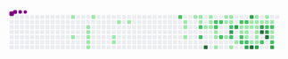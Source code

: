 <svg viewBox="-16 -32 880 192" width="880" height="192" xmlns="http://www.w3.org/2000/svg"><style>@keyframes c0{4.22%{fill:var(--c1)}4.24%,to{fill:var(--ce)}}@keyframes c1{9.44%{fill:var(--c1)}9.46%,to{fill:var(--ce)}}@keyframes c2{6.5%{fill:var(--c1)}6.52%,to{fill:var(--ce)}}@keyframes c3{6.83%{fill:var(--c1)}6.85%,to{fill:var(--ce)}}@keyframes c4{7.16%{fill:var(--c1)}7.18%,to{fill:var(--ce)}}@keyframes c5{7.48%{fill:var(--c1)}7.5%,to{fill:var(--ce)}}@keyframes c6{7.81%{fill:var(--c1)}7.83%,to{fill:var(--ce)}}@keyframes c7{5.53%{fill:var(--c1)}5.55%,to{fill:var(--ce)}}@keyframes c8{12.69%{fill:var(--c1)}12.71%,to{fill:var(--ce)}}@keyframes c9{12.37%{fill:var(--c1)}12.39%,to{fill:var(--ce)}}@keyframes ca{14%{fill:var(--c1)}14.02%,to{fill:var(--ce)}}@keyframes cb{14.65%{fill:var(--c1)}14.67%,to{fill:var(--ce)}}@keyframes cc{65.79%{fill:var(--c2)}65.81%,to{fill:var(--ce)}}@keyframes cd{18.23%{fill:var(--c1)}18.25%,to{fill:var(--ce)}}@keyframes ce{18.56%{fill:var(--c1)}18.58%,to{fill:var(--ce)}}@keyframes cf{19.21%{fill:var(--c1)}19.23%,to{fill:var(--ce)}}@keyframes cg{23.12%{fill:var(--c1)}23.14%,to{fill:var(--ce)}}@keyframes ch{22.79%{fill:var(--c1)}22.81%,to{fill:var(--ce)}}@keyframes ci{23.77%{fill:var(--c1)}23.79%,to{fill:var(--ce)}}@keyframes cj{62.53%{fill:var(--c2)}62.55%,to{fill:var(--ce)}}@keyframes ck{63.18%{fill:var(--c2)}63.2%,to{fill:var(--ce)}}@keyframes cl{21.16%{fill:var(--c1)}21.18%,to{fill:var(--ce)}}@keyframes cm{85.01%{fill:var(--c4)}85.03%,to{fill:var(--ce)}}@keyframes cn{22.14%{fill:var(--c1)}22.16%,to{fill:var(--ce)}}@keyframes co{21.81%{fill:var(--c1)}21.83%,to{fill:var(--ce)}}@keyframes cp{21.49%{fill:var(--c1)}21.51%,to{fill:var(--ce)}}@keyframes cq{52.76%{fill:var(--c2)}52.78%,to{fill:var(--ce)}}@keyframes cr{53.08%{fill:var(--c2)}53.1%,to{fill:var(--ce)}}@keyframes cs{25.4%{fill:var(--c1)}25.42%,to{fill:var(--ce)}}@keyframes ct{25.72%{fill:var(--c1)}25.74%,to{fill:var(--ce)}}@keyframes cu{26.37%{fill:var(--c1)}26.39%,to{fill:var(--ce)}}@keyframes cv{52.43%{fill:var(--c2)}52.45%,to{fill:var(--ce)}}@keyframes cw{51.46%{fill:var(--c2)}51.48%,to{fill:var(--ce)}}@keyframes cx{42.01%{fill:var(--c1)}42.03%,to{fill:var(--ce)}}@keyframes cy{41.03%{fill:var(--c1)}41.05%,to{fill:var(--ce)}}@keyframes cz{40.06%{fill:var(--c1)}40.08%,to{fill:var(--ce)}}@keyframes c10{41.68%{fill:var(--c1)}41.7%,to{fill:var(--ce)}}@keyframes c11{41.36%{fill:var(--c1)}41.38%,to{fill:var(--ce)}}@keyframes c12{54.06%{fill:var(--c2)}54.08%,to{fill:var(--ce)}}@keyframes c13{70.67%{fill:var(--c3)}70.69%,to{fill:var(--ce)}}@keyframes c14{50.8%{fill:var(--c2)}50.82%,to{fill:var(--ce)}}@keyframes c15{27.35%{fill:var(--c1)}27.37%,to{fill:var(--ce)}}@keyframes c16{70.02%{fill:var(--c3)}70.04%,to{fill:var(--ce)}}@keyframes c17{28%{fill:var(--c1)}28.02%,to{fill:var(--ce)}}@keyframes c18{55.04%{fill:var(--c2)}55.06%,to{fill:var(--ce)}}@keyframes c19{34.52%{fill:var(--c1)}34.54%,to{fill:var(--ce)}}@keyframes c1a{28.98%{fill:var(--c1)}29%,to{fill:var(--ce)}}@keyframes c1b{50.15%{fill:var(--c2)}50.17%,to{fill:var(--ce)}}@keyframes c1c{49.83%{fill:var(--c2)}49.85%,to{fill:var(--ce)}}@keyframes c1d{55.36%{fill:var(--c2)}55.38%,to{fill:var(--ce)}}@keyframes c1e{34.19%{fill:var(--c1)}34.21%,to{fill:var(--ce)}}@keyframes c1f{29.31%{fill:var(--c1)}29.33%,to{fill:var(--ce)}}@keyframes c1g{35.49%{fill:var(--c1)}35.51%,to{fill:var(--ce)}}@keyframes c1h{49.5%{fill:var(--c2)}49.52%,to{fill:var(--ce)}}@keyframes c1i{72.63%{fill:var(--c3)}72.65%,to{fill:var(--ce)}}@keyframes c1j{78.17%{fill:var(--c3)}78.19%,to{fill:var(--ce)}}@keyframes c1k{33.54%{fill:var(--c1)}33.56%,to{fill:var(--ce)}}@keyframes c1l{33.87%{fill:var(--c1)}33.89%,to{fill:var(--ce)}}@keyframes c1m{36.8%{fill:var(--c1)}36.82%,to{fill:var(--ce)}}@keyframes c1n{82.07%{fill:var(--c4)}82.09%,to{fill:var(--ce)}}@keyframes c1o{32.89%{fill:var(--c1)}32.91%,to{fill:var(--ce)}}@keyframes c1p{30.61%{fill:var(--c1)}30.63%,to{fill:var(--ce)}}@keyframes c1q{30.28%{fill:var(--c1)}30.3%,to{fill:var(--ce)}}@keyframes c1r{29.96%{fill:var(--c1)}29.98%,to{fill:var(--ce)}}@keyframes c1s{36.15%{fill:var(--c1)}36.17%,to{fill:var(--ce)}}@keyframes c1t{36.47%{fill:var(--c1)}36.49%,to{fill:var(--ce)}}@keyframes c1u{73.93%{fill:var(--c3)}73.95%,to{fill:var(--ce)}}@keyframes c1v{30.93%{fill:var(--c1)}30.95%,to{fill:var(--ce)}}@keyframes c1w{76.86%{fill:var(--c3)}76.88%,to{fill:var(--ce)}}@keyframes c1x{79.79%{fill:var(--c4)}79.81%,to{fill:var(--ce)}}@keyframes c1y{48.52%{fill:var(--c2)}48.54%,to{fill:var(--ce)}}@keyframes c1z{32.24%{fill:var(--c1)}32.26%,to{fill:var(--ce)}}@keyframes c20{31.26%{fill:var(--c1)}31.28%,to{fill:var(--ce)}}@keyframes c21{56.99%{fill:var(--c2)}57.01%,to{fill:var(--ce)}}@keyframes c22{76.21%{fill:var(--c3)}76.23%,to{fill:var(--ce)}}@keyframes c23{80.45%{fill:var(--c4)}80.47%,to{fill:var(--ce)}}@keyframes c24{31.59%{fill:var(--c1)}31.61%,to{fill:var(--ce)}}@keyframes c25{57.32%{fill:var(--c2)}57.34%,to{fill:var(--ce)}}@keyframes c26{47.22%{fill:var(--c1)}47.24%,to{fill:var(--ce)}}@keyframes c27{47.55%{fill:var(--c1)}47.57%,to{fill:var(--ce)}}@keyframes c28{47.87%{fill:var(--c2)}47.89%,to{fill:var(--ce)}}@keyframes c29{74.91%{fill:var(--c3)}74.93%,to{fill:var(--ce)}}@keyframes u0{4.22%{transform:scale(0,1)}4.24%,5.53%{transform:scale(.02,1)}5.55%,6.5%{transform:scale(.04,1)}6.52%,6.83%{transform:scale(.06,1)}6.85%,7.16%{transform:scale(.08,1)}7.18%,7.48%{transform:scale(.1,1)}7.5%,7.81%{transform:scale(.12,1)}7.83%,9.44%{transform:scale(.13,1)}12.37%,9.46%{transform:scale(.15,1)}12.39%,12.69%{transform:scale(.17,1)}12.71%,14%{transform:scale(.19,1)}14.02%,14.65%{transform:scale(.21,1)}14.67%,18.23%{transform:scale(.23,1)}18.25%,18.56%{transform:scale(.25,1)}18.58%,19.21%{transform:scale(.27,1)}19.23%,21.16%{transform:scale(.29,1)}21.18%,21.49%{transform:scale(.31,1)}21.51%,21.81%{transform:scale(.33,1)}21.83%,22.14%{transform:scale(.35,1)}22.16%,22.79%{transform:scale(.37,1)}22.81%,23.12%{transform:scale(.38,1)}23.14%,23.77%{transform:scale(.4,1)}23.79%,25.4%{transform:scale(.42,1)}25.42%,25.72%{transform:scale(.44,1)}25.74%,26.37%{transform:scale(.46,1)}26.39%,27.35%{transform:scale(.48,1)}27.37%,28%{transform:scale(.5,1)}28.02%,28.98%{transform:scale(.52,1)}29%,29.31%{transform:scale(.54,1)}29.33%,29.96%{transform:scale(.56,1)}29.98%,30.28%{transform:scale(.58,1)}30.3%,30.61%{transform:scale(.6,1)}30.63%,30.93%{transform:scale(.62,1)}30.95%,31.26%{transform:scale(.63,1)}31.28%,31.59%{transform:scale(.65,1)}31.61%,32.24%{transform:scale(.67,1)}32.26%,32.89%{transform:scale(.69,1)}32.91%,33.54%{transform:scale(.71,1)}33.56%,33.87%{transform:scale(.73,1)}33.89%,34.19%{transform:scale(.75,1)}34.21%,34.52%{transform:scale(.77,1)}34.54%,35.49%{transform:scale(.79,1)}35.51%,36.15%{transform:scale(.81,1)}36.17%,36.47%{transform:scale(.83,1)}36.49%,36.8%{transform:scale(.85,1)}36.82%,40.06%{transform:scale(.87,1)}40.08%,41.03%{transform:scale(.88,1)}41.05%,41.36%{transform:scale(.9,1)}41.38%,41.68%{transform:scale(.92,1)}41.7%,42.01%{transform:scale(.94,1)}42.03%,47.22%{transform:scale(.96,1)}47.24%,47.55%{transform:scale(.98,1)}47.57%,to{transform:scale(1,1)}}@keyframes u1{47.87%{transform:scale(0,1)}47.89%,48.52%{transform:scale(.06,1)}48.54%,49.5%{transform:scale(.11,1)}49.52%,49.83%{transform:scale(.17,1)}49.85%,50.15%{transform:scale(.22,1)}50.17%,50.8%{transform:scale(.28,1)}50.82%,51.46%{transform:scale(.33,1)}51.48%,52.43%{transform:scale(.39,1)}52.45%,52.76%{transform:scale(.44,1)}52.78%,53.08%{transform:scale(.5,1)}53.1%,54.06%{transform:scale(.56,1)}54.08%,55.04%{transform:scale(.61,1)}55.06%,55.36%{transform:scale(.67,1)}55.38%,56.99%{transform:scale(.72,1)}57.01%,57.32%{transform:scale(.78,1)}57.34%,62.53%{transform:scale(.83,1)}62.55%,63.18%{transform:scale(.89,1)}63.2%,65.79%{transform:scale(.94,1)}65.81%,to{transform:scale(1,1)}}@keyframes u2{70.02%{transform:scale(0,1)}70.04%,70.67%{transform:scale(.13,1)}70.69%,72.63%{transform:scale(.25,1)}72.65%,73.93%{transform:scale(.38,1)}73.95%,74.91%{transform:scale(.5,1)}74.93%,76.21%{transform:scale(.63,1)}76.23%,76.86%{transform:scale(.75,1)}76.88%,78.17%{transform:scale(.88,1)}78.19%,to{transform:scale(1,1)}}@keyframes u3{79.79%{transform:scale(0,1)}79.81%,80.45%{transform:scale(.25,1)}80.47%,82.07%{transform:scale(.5,1)}82.09%,85.01%{transform:scale(.75,1)}85.03%,to{transform:scale(1,1)}}@keyframes s0{0%,99.67%{transform:translate(0,-16px)}.33%{transform:translate(0,0)}5.54%{transform:translate(256px,0)}5.86%{transform:translate(256px,16px)}6.19%{transform:translate(240px,16px)}7.82%{transform:translate(240px,96px)}8.14%{transform:translate(224px,96px)}8.79%{transform:translate(224px,64px)}9.45%{transform:translate(192px,64px)}9.77%{transform:translate(192px,80px)}12.38%{transform:translate(320px,80px)}12.7%{transform:translate(320px,64px)}13.03%{transform:translate(336px,64px)}14.01%{transform:translate(336px,16px)}18.24%{transform:translate(544px,16px)}19.22%{transform:translate(544px,64px)}19.87%,63.52%{transform:translate(576px,64px)}20.2%{transform:translate(576px,48px)}20.85%{transform:translate(608px,48px)}21.17%{transform:translate(608px,32px)}21.5%{transform:translate(624px,32px)}22.15%{transform:translate(624px,0)}23.13%,64.82%{transform:translate(576px,0)}23.45%{transform:translate(576px,16px)}24.43%{transform:translate(624px,16px)}25.08%{transform:translate(624px,48px)}25.41%{transform:translate(640px,48px)}26.38%{transform:translate(640px,96px)}27.69%{transform:translate(704px,96px)}28.66%,38.44%{transform:translate(704px,48px)}29.97%{transform:translate(768px,48px)}30.62%,33.22%{transform:translate(768px,16px)}31.6%,57.65%{transform:translate(816px,16px)}31.92%{transform:translate(816px,0)}32.9%{transform:translate(768px,0)}33.55%,78.5%{transform:translate(752px,16px)}33.88%{transform:translate(752px,32px)}34.53%{transform:translate(720px,32px)}34.85%{transform:translate(720px,48px)}35.18%,71.66%{transform:translate(736px,48px)}35.5%{transform:translate(736px,64px)}36.16%{transform:translate(768px,64px)}36.48%{transform:translate(768px,80px)}36.81%{transform:translate(752px,80px)}37.46%{transform:translate(752px,48px)}39.09%{transform:translate(704px,80px)}39.74%{transform:translate(672px,80px)}41.04%{transform:translate(672px,16px)}41.37%,54.4%{transform:translate(688px,16px)}41.69%{transform:translate(688px,0)}42.02%{transform:translate(672px,0)}42.35%{transform:translate(672px,-16px)}45.6%{transform:translate(832px,-16px)}46.91%{transform:translate(832px,48px)}47.23%,75.9%{transform:translate(816px,48px)}47.88%{transform:translate(816px,80px)}49.84%{transform:translate(720px,80px)}50.16%{transform:translate(720px,64px)}51.47%{transform:translate(656px,64px)}52.44%{transform:translate(656px,16px)}52.77%{transform:translate(640px,16px)}53.09%{transform:translate(640px,32px)}54.07%,70.36%{transform:translate(688px,32px)}56.68%{transform:translate(800px,16px)}57%,76.55%{transform:translate(800px,32px)}57.33%{transform:translate(816px,32px)}62.21%{transform:translate(592px,16px)}63.19%{transform:translate(592px,64px)}65.8%{transform:translate(528px,0)}66.12%{transform:translate(528px,16px)}69.71%{transform:translate(704px,16px)}70.03%{transform:translate(704px,32px)}70.68%{transform:translate(688px,48px)}72.96%{transform:translate(736px,112px)}73.62%{transform:translate(768px,112px)}73.94%{transform:translate(768px,96px)}74.92%{transform:translate(816px,96px)}76.22%,80.13%{transform:translate(800px,48px)}76.87%{transform:translate(784px,32px)}77.52%{transform:translate(784px,0)}78.18%{transform:translate(752px,0)}79.15%{transform:translate(784px,16px)}79.8%{transform:translate(784px,48px)}80.46%{transform:translate(800px,64px)}81.43%{transform:translate(752px,64px)}82.08%{transform:translate(752px,96px)}93.81%{transform:translate(176px,96px)}94.79%{transform:translate(176px,48px)}96.74%{transform:translate(80px,48px)}97.07%{transform:translate(80px,32px)}97.39%{transform:translate(64px,32px)}97.72%{transform:translate(64px,16px)}98.05%{transform:translate(48px,16px)}98.7%{transform:translate(48px,-16px)}}@keyframes s1{0%,99.67%{transform:translate(16px,-16px)}.33%{transform:translate(0,-16px)}.65%{transform:translate(0,0)}5.86%{transform:translate(256px,0)}6.19%{transform:translate(256px,16px)}6.51%{transform:translate(240px,16px)}8.14%{transform:translate(240px,96px)}8.47%{transform:translate(224px,96px)}9.12%{transform:translate(224px,64px)}9.77%{transform:translate(192px,64px)}10.1%{transform:translate(192px,80px)}12.7%{transform:translate(320px,80px)}13.03%{transform:translate(320px,64px)}13.36%{transform:translate(336px,64px)}14.33%{transform:translate(336px,16px)}18.57%{transform:translate(544px,16px)}19.54%{transform:translate(544px,64px)}20.2%,63.84%{transform:translate(576px,64px)}20.52%{transform:translate(576px,48px)}21.17%{transform:translate(608px,48px)}21.5%{transform:translate(608px,32px)}21.82%{transform:translate(624px,32px)}22.48%{transform:translate(624px,0)}23.45%,65.15%{transform:translate(576px,0)}23.78%{transform:translate(576px,16px)}24.76%{transform:translate(624px,16px)}25.41%{transform:translate(624px,48px)}25.73%{transform:translate(640px,48px)}26.71%{transform:translate(640px,96px)}28.01%{transform:translate(704px,96px)}28.99%,38.76%{transform:translate(704px,48px)}30.29%{transform:translate(768px,48px)}30.94%,33.55%{transform:translate(768px,16px)}31.92%,57.98%{transform:translate(816px,16px)}32.25%{transform:translate(816px,0)}33.22%{transform:translate(768px,0)}33.88%,78.83%{transform:translate(752px,16px)}34.2%{transform:translate(752px,32px)}34.85%{transform:translate(720px,32px)}35.18%{transform:translate(720px,48px)}35.5%,71.99%{transform:translate(736px,48px)}35.83%{transform:translate(736px,64px)}36.48%{transform:translate(768px,64px)}36.81%{transform:translate(768px,80px)}37.13%{transform:translate(752px,80px)}37.79%{transform:translate(752px,48px)}39.41%{transform:translate(704px,80px)}40.07%{transform:translate(672px,80px)}41.37%{transform:translate(672px,16px)}41.69%,54.72%{transform:translate(688px,16px)}42.02%{transform:translate(688px,0)}42.35%{transform:translate(672px,0)}42.67%{transform:translate(672px,-16px)}45.93%{transform:translate(832px,-16px)}47.23%{transform:translate(832px,48px)}47.56%,76.22%{transform:translate(816px,48px)}48.21%{transform:translate(816px,80px)}50.16%{transform:translate(720px,80px)}50.49%{transform:translate(720px,64px)}51.79%{transform:translate(656px,64px)}52.77%{transform:translate(656px,16px)}53.09%{transform:translate(640px,16px)}53.42%{transform:translate(640px,32px)}54.4%,70.68%{transform:translate(688px,32px)}57%{transform:translate(800px,16px)}57.33%,76.87%{transform:translate(800px,32px)}57.65%{transform:translate(816px,32px)}62.54%{transform:translate(592px,16px)}63.52%{transform:translate(592px,64px)}66.12%{transform:translate(528px,0)}66.45%{transform:translate(528px,16px)}70.03%{transform:translate(704px,16px)}70.36%{transform:translate(704px,32px)}71.01%{transform:translate(688px,48px)}73.29%{transform:translate(736px,112px)}73.94%{transform:translate(768px,112px)}74.27%{transform:translate(768px,96px)}75.24%{transform:translate(816px,96px)}76.55%,80.46%{transform:translate(800px,48px)}77.2%{transform:translate(784px,32px)}77.85%{transform:translate(784px,0)}78.5%{transform:translate(752px,0)}79.48%{transform:translate(784px,16px)}80.13%{transform:translate(784px,48px)}80.78%{transform:translate(800px,64px)}81.76%{transform:translate(752px,64px)}82.41%{transform:translate(752px,96px)}94.14%{transform:translate(176px,96px)}95.11%{transform:translate(176px,48px)}97.07%{transform:translate(80px,48px)}97.39%{transform:translate(80px,32px)}97.72%{transform:translate(64px,32px)}98.05%{transform:translate(64px,16px)}98.37%{transform:translate(48px,16px)}99.02%{transform:translate(48px,-16px)}}@keyframes s2{0%,99.67%{transform:translate(32px,-16px)}.65%{transform:translate(0,-16px)}.98%{transform:translate(0,0)}6.19%{transform:translate(256px,0)}6.51%{transform:translate(256px,16px)}6.84%{transform:translate(240px,16px)}8.47%{transform:translate(240px,96px)}8.79%{transform:translate(224px,96px)}9.45%{transform:translate(224px,64px)}10.1%{transform:translate(192px,64px)}10.42%{transform:translate(192px,80px)}13.03%{transform:translate(320px,80px)}13.36%{transform:translate(320px,64px)}13.68%{transform:translate(336px,64px)}14.66%{transform:translate(336px,16px)}18.89%{transform:translate(544px,16px)}19.87%{transform:translate(544px,64px)}20.52%,64.17%{transform:translate(576px,64px)}20.85%{transform:translate(576px,48px)}21.5%{transform:translate(608px,48px)}21.82%{transform:translate(608px,32px)}22.15%{transform:translate(624px,32px)}22.8%{transform:translate(624px,0)}23.78%,65.47%{transform:translate(576px,0)}24.1%{transform:translate(576px,16px)}25.08%{transform:translate(624px,16px)}25.73%{transform:translate(624px,48px)}26.06%{transform:translate(640px,48px)}27.04%{transform:translate(640px,96px)}28.34%{transform:translate(704px,96px)}29.32%,39.09%{transform:translate(704px,48px)}30.62%{transform:translate(768px,48px)}31.27%,33.88%{transform:translate(768px,16px)}32.25%,58.31%{transform:translate(816px,16px)}32.57%{transform:translate(816px,0)}33.55%{transform:translate(768px,0)}34.2%,79.15%{transform:translate(752px,16px)}34.53%{transform:translate(752px,32px)}35.18%{transform:translate(720px,32px)}35.5%{transform:translate(720px,48px)}35.83%,72.31%{transform:translate(736px,48px)}36.16%{transform:translate(736px,64px)}36.81%{transform:translate(768px,64px)}37.13%{transform:translate(768px,80px)}37.46%{transform:translate(752px,80px)}38.11%{transform:translate(752px,48px)}39.74%{transform:translate(704px,80px)}40.39%{transform:translate(672px,80px)}41.69%{transform:translate(672px,16px)}42.02%,55.05%{transform:translate(688px,16px)}42.35%{transform:translate(688px,0)}42.67%{transform:translate(672px,0)}43%{transform:translate(672px,-16px)}46.25%{transform:translate(832px,-16px)}47.56%{transform:translate(832px,48px)}47.88%,76.55%{transform:translate(816px,48px)}48.53%{transform:translate(816px,80px)}50.49%{transform:translate(720px,80px)}50.81%{transform:translate(720px,64px)}52.12%{transform:translate(656px,64px)}53.09%{transform:translate(656px,16px)}53.42%{transform:translate(640px,16px)}53.75%{transform:translate(640px,32px)}54.72%,71.01%{transform:translate(688px,32px)}57.33%{transform:translate(800px,16px)}57.65%,77.2%{transform:translate(800px,32px)}57.98%{transform:translate(816px,32px)}62.87%{transform:translate(592px,16px)}63.84%{transform:translate(592px,64px)}66.45%{transform:translate(528px,0)}66.78%{transform:translate(528px,16px)}70.36%{transform:translate(704px,16px)}70.68%{transform:translate(704px,32px)}71.34%{transform:translate(688px,48px)}73.62%{transform:translate(736px,112px)}74.27%{transform:translate(768px,112px)}74.59%{transform:translate(768px,96px)}75.57%{transform:translate(816px,96px)}76.87%,80.78%{transform:translate(800px,48px)}77.52%{transform:translate(784px,32px)}78.18%{transform:translate(784px,0)}78.83%{transform:translate(752px,0)}79.8%{transform:translate(784px,16px)}80.46%{transform:translate(784px,48px)}81.11%{transform:translate(800px,64px)}82.08%{transform:translate(752px,64px)}82.74%{transform:translate(752px,96px)}94.46%{transform:translate(176px,96px)}95.44%{transform:translate(176px,48px)}97.39%{transform:translate(80px,48px)}97.72%{transform:translate(80px,32px)}98.05%{transform:translate(64px,32px)}98.37%{transform:translate(64px,16px)}98.7%{transform:translate(48px,16px)}99.35%{transform:translate(48px,-16px)}}@keyframes s3{0%,99.67%{transform:translate(48px,-16px)}.98%{transform:translate(0,-16px)}1.3%{transform:translate(0,0)}6.51%{transform:translate(256px,0)}6.84%{transform:translate(256px,16px)}7.17%{transform:translate(240px,16px)}8.79%{transform:translate(240px,96px)}9.12%{transform:translate(224px,96px)}9.77%{transform:translate(224px,64px)}10.42%{transform:translate(192px,64px)}10.75%{transform:translate(192px,80px)}13.36%{transform:translate(320px,80px)}13.68%{transform:translate(320px,64px)}14.01%{transform:translate(336px,64px)}14.98%{transform:translate(336px,16px)}19.22%{transform:translate(544px,16px)}20.2%{transform:translate(544px,64px)}20.85%,64.5%{transform:translate(576px,64px)}21.17%{transform:translate(576px,48px)}21.82%{transform:translate(608px,48px)}22.15%{transform:translate(608px,32px)}22.48%{transform:translate(624px,32px)}23.13%{transform:translate(624px,0)}24.1%,65.8%{transform:translate(576px,0)}24.43%{transform:translate(576px,16px)}25.41%{transform:translate(624px,16px)}26.06%{transform:translate(624px,48px)}26.38%{transform:translate(640px,48px)}27.36%{transform:translate(640px,96px)}28.66%{transform:translate(704px,96px)}29.64%,39.41%{transform:translate(704px,48px)}30.94%{transform:translate(768px,48px)}31.6%,34.2%{transform:translate(768px,16px)}32.57%,58.63%{transform:translate(816px,16px)}32.9%{transform:translate(816px,0)}33.88%{transform:translate(768px,0)}34.53%,79.48%{transform:translate(752px,16px)}34.85%{transform:translate(752px,32px)}35.5%{transform:translate(720px,32px)}35.83%{transform:translate(720px,48px)}36.16%,72.64%{transform:translate(736px,48px)}36.48%{transform:translate(736px,64px)}37.13%{transform:translate(768px,64px)}37.46%{transform:translate(768px,80px)}37.79%{transform:translate(752px,80px)}38.44%{transform:translate(752px,48px)}40.07%{transform:translate(704px,80px)}40.72%{transform:translate(672px,80px)}42.02%{transform:translate(672px,16px)}42.35%,55.37%{transform:translate(688px,16px)}42.67%{transform:translate(688px,0)}43%{transform:translate(672px,0)}43.32%{transform:translate(672px,-16px)}46.58%{transform:translate(832px,-16px)}47.88%{transform:translate(832px,48px)}48.21%,76.87%{transform:translate(816px,48px)}48.86%{transform:translate(816px,80px)}50.81%{transform:translate(720px,80px)}51.14%{transform:translate(720px,64px)}52.44%{transform:translate(656px,64px)}53.42%{transform:translate(656px,16px)}53.75%{transform:translate(640px,16px)}54.07%{transform:translate(640px,32px)}55.05%,71.34%{transform:translate(688px,32px)}57.65%{transform:translate(800px,16px)}57.98%,77.52%{transform:translate(800px,32px)}58.31%{transform:translate(816px,32px)}63.19%{transform:translate(592px,16px)}64.17%{transform:translate(592px,64px)}66.78%{transform:translate(528px,0)}67.1%{transform:translate(528px,16px)}70.68%{transform:translate(704px,16px)}71.01%{transform:translate(704px,32px)}71.66%{transform:translate(688px,48px)}73.94%{transform:translate(736px,112px)}74.59%{transform:translate(768px,112px)}74.92%{transform:translate(768px,96px)}75.9%{transform:translate(816px,96px)}77.2%,81.11%{transform:translate(800px,48px)}77.85%{transform:translate(784px,32px)}78.5%{transform:translate(784px,0)}79.15%{transform:translate(752px,0)}80.13%{transform:translate(784px,16px)}80.78%{transform:translate(784px,48px)}81.43%{transform:translate(800px,64px)}82.41%{transform:translate(752px,64px)}83.06%{transform:translate(752px,96px)}94.79%{transform:translate(176px,96px)}95.77%{transform:translate(176px,48px)}97.72%{transform:translate(80px,48px)}98.05%{transform:translate(80px,32px)}98.37%{transform:translate(64px,32px)}98.7%{transform:translate(64px,16px)}99.02%{transform:translate(48px,16px)}}:root{--cb:#1b1f230a;--cs:purple;--ce:#ebedf0;--c0:#ebedf0;--c1:#9be9a8;--c2:#40c463;--c3:#30a14e;--c4:#216e39}@media (prefers-color-scheme:dark){:root{--cb:#1b1f230a;--cs:purple;--ce:#161b22;--c1:#01311f;--c2:#034525;--c3:#0f6d31;--c4:#00c647}}.c{shape-rendering:geometricPrecision;rx:2;ry:2;fill:var(--ce);stroke-width:1px;stroke:var(--cb);animation:none 30700ms linear infinite}.c.c0,.c.c1,.c.c2{fill:var(--c1);animation-name:c0}.c.c1,.c.c2{animation-name:c1}.c.c2{animation-name:c2}.c.c3,.c.c4,.c.c5{fill:var(--c1);animation-name:c3}.c.c4,.c.c5{animation-name:c4}.c.c5{animation-name:c5}.c.c6,.c.c7,.c.c8{fill:var(--c1);animation-name:c6}.c.c7,.c.c8{animation-name:c7}.c.c8{animation-name:c8}.c.c9,.c.ca,.c.cb{fill:var(--c1);animation-name:c9}.c.ca,.c.cb{animation-name:ca}.c.cb{animation-name:cb}.c.cc{fill:var(--c2);animation-name:cc}.c.cd,.c.ce,.c.cf{fill:var(--c1);animation-name:cd}.c.ce,.c.cf{animation-name:ce}.c.cf{animation-name:cf}.c.cg,.c.ch,.c.ci{fill:var(--c1);animation-name:cg}.c.ch,.c.ci{animation-name:ch}.c.ci{animation-name:ci}.c.cj,.c.ck{fill:var(--c2);animation-name:cj}.c.ck{animation-name:ck}.c.cl{fill:var(--c1);animation-name:cl}.c.cm{fill:var(--c4);animation-name:cm}.c.cn,.c.co,.c.cp{fill:var(--c1);animation-name:cn}.c.co,.c.cp{animation-name:co}.c.cp{animation-name:cp}.c.cq,.c.cr{fill:var(--c2);animation-name:cq}.c.cr{animation-name:cr}.c.cs,.c.ct,.c.cu{fill:var(--c1);animation-name:cs}.c.ct,.c.cu{animation-name:ct}.c.cu{animation-name:cu}.c.cv,.c.cw{fill:var(--c2);animation-name:cv}.c.cw{animation-name:cw}.c.cx,.c.cy{fill:var(--c1);animation-name:cx}.c.cy{animation-name:cy}.c.c10,.c.c11,.c.cz{fill:var(--c1);animation-name:cz}.c.c10,.c.c11{animation-name:c10}.c.c11{animation-name:c11}.c.c12{fill:var(--c2);animation-name:c12}.c.c13{fill:var(--c3);animation-name:c13}.c.c14{fill:var(--c2);animation-name:c14}.c.c15{fill:var(--c1);animation-name:c15}.c.c16{fill:var(--c3);animation-name:c16}.c.c17{fill:var(--c1);animation-name:c17}.c.c18{fill:var(--c2);animation-name:c18}.c.c19,.c.c1a{fill:var(--c1);animation-name:c19}.c.c1a{animation-name:c1a}.c.c1b,.c.c1c,.c.c1d{fill:var(--c2);animation-name:c1b}.c.c1c,.c.c1d{animation-name:c1c}.c.c1d{animation-name:c1d}.c.c1e,.c.c1f,.c.c1g{fill:var(--c1);animation-name:c1e}.c.c1f,.c.c1g{animation-name:c1f}.c.c1g{animation-name:c1g}.c.c1h{fill:var(--c2);animation-name:c1h}.c.c1i,.c.c1j{fill:var(--c3);animation-name:c1i}.c.c1j{animation-name:c1j}.c.c1k,.c.c1l,.c.c1m{fill:var(--c1);animation-name:c1k}.c.c1l,.c.c1m{animation-name:c1l}.c.c1m{animation-name:c1m}.c.c1n{fill:var(--c4);animation-name:c1n}.c.c1o,.c.c1p,.c.c1q{fill:var(--c1);animation-name:c1o}.c.c1p,.c.c1q{animation-name:c1p}.c.c1q{animation-name:c1q}.c.c1r,.c.c1s,.c.c1t{fill:var(--c1);animation-name:c1r}.c.c1s,.c.c1t{animation-name:c1s}.c.c1t{animation-name:c1t}.c.c1u{fill:var(--c3);animation-name:c1u}.c.c1v{fill:var(--c1);animation-name:c1v}.c.c1w{fill:var(--c3);animation-name:c1w}.c.c1x{fill:var(--c4);animation-name:c1x}.c.c1y{fill:var(--c2);animation-name:c1y}.c.c1z,.c.c20{fill:var(--c1);animation-name:c1z}.c.c20{animation-name:c20}.c.c21{fill:var(--c2);animation-name:c21}.c.c22{fill:var(--c3);animation-name:c22}.c.c23{fill:var(--c4);animation-name:c23}.c.c24{fill:var(--c1);animation-name:c24}.c.c25{fill:var(--c2);animation-name:c25}.c.c26,.c.c27{fill:var(--c1);animation-name:c26}.c.c27{animation-name:c27}.c.c28{fill:var(--c2);animation-name:c28}.c.c29{fill:var(--c3);animation-name:c29}.s,.u{animation:none linear 30700ms infinite}.u,.u.u0{transform-origin:0 0}.u{transform:scale(0,1)}.u.u0{fill:var(--c1);animation-name:u0}.u.u1{fill:var(--c2);animation-name:u1;transform-origin:537.8px 0}.u.u2{fill:var(--c3);animation-name:u2;transform-origin:723.9px 0}.u.u3{fill:var(--c4);animation-name:u3;transform-origin:806.6px 0}.s{shape-rendering:geometricPrecision;fill:var(--cs)}.s.s0{transform:translate(0,-16px);animation-name:s0}.s.s1{transform:translate(16px,-16px);animation-name:s1}.s.s2{transform:translate(32px,-16px);animation-name:s2}.s.s3{transform:translate(48px,-16px);animation-name:s3}</style><rect class="c" x="2" y="2" width="12" height="12"/><rect class="c" x="2" y="18" width="12" height="12"/><rect class="c" x="2" y="34" width="12" height="12"/><rect class="c" x="2" y="50" width="12" height="12"/><rect class="c" x="2" y="66" width="12" height="12"/><rect class="c" x="2" y="82" width="12" height="12"/><rect class="c" x="2" y="98" width="12" height="12"/><rect class="c" x="18" y="2" width="12" height="12"/><rect class="c" x="18" y="18" width="12" height="12"/><rect class="c" x="18" y="34" width="12" height="12"/><rect class="c" x="18" y="50" width="12" height="12"/><rect class="c" x="18" y="66" width="12" height="12"/><rect class="c" x="18" y="82" width="12" height="12"/><rect class="c" x="18" y="98" width="12" height="12"/><rect class="c" x="34" y="2" width="12" height="12"/><rect class="c" x="34" y="18" width="12" height="12"/><rect class="c" x="34" y="34" width="12" height="12"/><rect class="c" x="34" y="50" width="12" height="12"/><rect class="c" x="34" y="66" width="12" height="12"/><rect class="c" x="34" y="82" width="12" height="12"/><rect class="c" x="34" y="98" width="12" height="12"/><rect class="c" x="50" y="2" width="12" height="12"/><rect class="c" x="50" y="18" width="12" height="12"/><rect class="c" x="50" y="34" width="12" height="12"/><rect class="c" x="50" y="50" width="12" height="12"/><rect class="c" x="50" y="66" width="12" height="12"/><rect class="c" x="50" y="82" width="12" height="12"/><rect class="c" x="50" y="98" width="12" height="12"/><rect class="c" x="66" y="2" width="12" height="12"/><rect class="c" x="66" y="18" width="12" height="12"/><rect class="c" x="66" y="34" width="12" height="12"/><rect class="c" x="66" y="50" width="12" height="12"/><rect class="c" x="66" y="66" width="12" height="12"/><rect class="c" x="66" y="82" width="12" height="12"/><rect class="c" x="66" y="98" width="12" height="12"/><rect class="c" x="82" y="2" width="12" height="12"/><rect class="c" x="82" y="18" width="12" height="12"/><rect class="c" x="82" y="34" width="12" height="12"/><rect class="c" x="82" y="50" width="12" height="12"/><rect class="c" x="82" y="66" width="12" height="12"/><rect class="c" x="82" y="82" width="12" height="12"/><rect class="c" x="82" y="98" width="12" height="12"/><rect class="c" x="98" y="2" width="12" height="12"/><rect class="c" x="98" y="18" width="12" height="12"/><rect class="c" x="98" y="34" width="12" height="12"/><rect class="c" x="98" y="50" width="12" height="12"/><rect class="c" x="98" y="66" width="12" height="12"/><rect class="c" x="98" y="82" width="12" height="12"/><rect class="c" x="98" y="98" width="12" height="12"/><rect class="c" x="114" y="2" width="12" height="12"/><rect class="c" x="114" y="18" width="12" height="12"/><rect class="c" x="114" y="34" width="12" height="12"/><rect class="c" x="114" y="50" width="12" height="12"/><rect class="c" x="114" y="66" width="12" height="12"/><rect class="c" x="114" y="82" width="12" height="12"/><rect class="c" x="114" y="98" width="12" height="12"/><rect class="c" x="130" y="2" width="12" height="12"/><rect class="c" x="130" y="18" width="12" height="12"/><rect class="c" x="130" y="34" width="12" height="12"/><rect class="c" x="130" y="50" width="12" height="12"/><rect class="c" x="130" y="66" width="12" height="12"/><rect class="c" x="130" y="82" width="12" height="12"/><rect class="c" x="130" y="98" width="12" height="12"/><rect class="c" x="146" y="2" width="12" height="12"/><rect class="c" x="146" y="18" width="12" height="12"/><rect class="c" x="146" y="34" width="12" height="12"/><rect class="c" x="146" y="50" width="12" height="12"/><rect class="c" x="146" y="66" width="12" height="12"/><rect class="c" x="146" y="82" width="12" height="12"/><rect class="c" x="146" y="98" width="12" height="12"/><rect class="c" x="162" y="2" width="12" height="12"/><rect class="c" x="162" y="18" width="12" height="12"/><rect class="c" x="162" y="34" width="12" height="12"/><rect class="c" x="162" y="50" width="12" height="12"/><rect class="c" x="162" y="66" width="12" height="12"/><rect class="c" x="162" y="82" width="12" height="12"/><rect class="c" x="162" y="98" width="12" height="12"/><rect class="c" x="178" y="2" width="12" height="12"/><rect class="c" x="178" y="18" width="12" height="12"/><rect class="c" x="178" y="34" width="12" height="12"/><rect class="c" x="178" y="50" width="12" height="12"/><rect class="c" x="178" y="66" width="12" height="12"/><rect class="c" x="178" y="82" width="12" height="12"/><rect class="c" x="178" y="98" width="12" height="12"/><rect class="c c0" x="194" y="2" width="12" height="12"/><rect class="c" x="194" y="18" width="12" height="12"/><rect class="c" x="194" y="34" width="12" height="12"/><rect class="c" x="194" y="50" width="12" height="12"/><rect class="c c1" x="194" y="66" width="12" height="12"/><rect class="c" x="194" y="82" width="12" height="12"/><rect class="c" x="194" y="98" width="12" height="12"/><rect class="c" x="210" y="2" width="12" height="12"/><rect class="c" x="210" y="18" width="12" height="12"/><rect class="c" x="210" y="34" width="12" height="12"/><rect class="c" x="210" y="50" width="12" height="12"/><rect class="c" x="210" y="66" width="12" height="12"/><rect class="c" x="210" y="82" width="12" height="12"/><rect class="c" x="210" y="98" width="12" height="12"/><rect class="c" x="226" y="2" width="12" height="12"/><rect class="c" x="226" y="18" width="12" height="12"/><rect class="c" x="226" y="34" width="12" height="12"/><rect class="c" x="226" y="50" width="12" height="12"/><rect class="c" x="226" y="66" width="12" height="12"/><rect class="c" x="226" y="82" width="12" height="12"/><rect class="c" x="226" y="98" width="12" height="12"/><rect class="c" x="242" y="2" width="12" height="12"/><rect class="c" x="242" y="18" width="12" height="12"/><rect class="c c2" x="242" y="34" width="12" height="12"/><rect class="c c3" x="242" y="50" width="12" height="12"/><rect class="c c4" x="242" y="66" width="12" height="12"/><rect class="c c5" x="242" y="82" width="12" height="12"/><rect class="c c6" x="242" y="98" width="12" height="12"/><rect class="c c7" x="258" y="2" width="12" height="12"/><rect class="c" x="258" y="18" width="12" height="12"/><rect class="c" x="258" y="34" width="12" height="12"/><rect class="c" x="258" y="50" width="12" height="12"/><rect class="c" x="258" y="66" width="12" height="12"/><rect class="c" x="258" y="82" width="12" height="12"/><rect class="c" x="258" y="98" width="12" height="12"/><rect class="c" x="274" y="2" width="12" height="12"/><rect class="c" x="274" y="18" width="12" height="12"/><rect class="c" x="274" y="34" width="12" height="12"/><rect class="c" x="274" y="50" width="12" height="12"/><rect class="c" x="274" y="66" width="12" height="12"/><rect class="c" x="274" y="82" width="12" height="12"/><rect class="c" x="274" y="98" width="12" height="12"/><rect class="c" x="290" y="2" width="12" height="12"/><rect class="c" x="290" y="18" width="12" height="12"/><rect class="c" x="290" y="34" width="12" height="12"/><rect class="c" x="290" y="50" width="12" height="12"/><rect class="c" x="290" y="66" width="12" height="12"/><rect class="c" x="290" y="82" width="12" height="12"/><rect class="c" x="290" y="98" width="12" height="12"/><rect class="c" x="306" y="2" width="12" height="12"/><rect class="c" x="306" y="18" width="12" height="12"/><rect class="c" x="306" y="34" width="12" height="12"/><rect class="c" x="306" y="50" width="12" height="12"/><rect class="c" x="306" y="66" width="12" height="12"/><rect class="c" x="306" y="82" width="12" height="12"/><rect class="c" x="306" y="98" width="12" height="12"/><rect class="c" x="322" y="2" width="12" height="12"/><rect class="c" x="322" y="18" width="12" height="12"/><rect class="c" x="322" y="34" width="12" height="12"/><rect class="c" x="322" y="50" width="12" height="12"/><rect class="c c8" x="322" y="66" width="12" height="12"/><rect class="c c9" x="322" y="82" width="12" height="12"/><rect class="c" x="322" y="98" width="12" height="12"/><rect class="c" x="338" y="2" width="12" height="12"/><rect class="c ca" x="338" y="18" width="12" height="12"/><rect class="c" x="338" y="34" width="12" height="12"/><rect class="c" x="338" y="50" width="12" height="12"/><rect class="c" x="338" y="66" width="12" height="12"/><rect class="c" x="338" y="82" width="12" height="12"/><rect class="c" x="338" y="98" width="12" height="12"/><rect class="c" x="354" y="2" width="12" height="12"/><rect class="c" x="354" y="18" width="12" height="12"/><rect class="c" x="354" y="34" width="12" height="12"/><rect class="c" x="354" y="50" width="12" height="12"/><rect class="c" x="354" y="66" width="12" height="12"/><rect class="c" x="354" y="82" width="12" height="12"/><rect class="c" x="354" y="98" width="12" height="12"/><rect class="c" x="370" y="2" width="12" height="12"/><rect class="c cb" x="370" y="18" width="12" height="12"/><rect class="c" x="370" y="34" width="12" height="12"/><rect class="c" x="370" y="50" width="12" height="12"/><rect class="c" x="370" y="66" width="12" height="12"/><rect class="c" x="370" y="82" width="12" height="12"/><rect class="c" x="370" y="98" width="12" height="12"/><rect class="c" x="386" y="2" width="12" height="12"/><rect class="c" x="386" y="18" width="12" height="12"/><rect class="c" x="386" y="34" width="12" height="12"/><rect class="c" x="386" y="50" width="12" height="12"/><rect class="c" x="386" y="66" width="12" height="12"/><rect class="c" x="386" y="82" width="12" height="12"/><rect class="c" x="386" y="98" width="12" height="12"/><rect class="c" x="402" y="2" width="12" height="12"/><rect class="c" x="402" y="18" width="12" height="12"/><rect class="c" x="402" y="34" width="12" height="12"/><rect class="c" x="402" y="50" width="12" height="12"/><rect class="c" x="402" y="66" width="12" height="12"/><rect class="c" x="402" y="82" width="12" height="12"/><rect class="c" x="402" y="98" width="12" height="12"/><rect class="c" x="418" y="2" width="12" height="12"/><rect class="c" x="418" y="18" width="12" height="12"/><rect class="c" x="418" y="34" width="12" height="12"/><rect class="c" x="418" y="50" width="12" height="12"/><rect class="c" x="418" y="66" width="12" height="12"/><rect class="c" x="418" y="82" width="12" height="12"/><rect class="c" x="418" y="98" width="12" height="12"/><rect class="c" x="434" y="2" width="12" height="12"/><rect class="c" x="434" y="18" width="12" height="12"/><rect class="c" x="434" y="34" width="12" height="12"/><rect class="c" x="434" y="50" width="12" height="12"/><rect class="c" x="434" y="66" width="12" height="12"/><rect class="c" x="434" y="82" width="12" height="12"/><rect class="c" x="434" y="98" width="12" height="12"/><rect class="c" x="450" y="2" width="12" height="12"/><rect class="c" x="450" y="18" width="12" height="12"/><rect class="c" x="450" y="34" width="12" height="12"/><rect class="c" x="450" y="50" width="12" height="12"/><rect class="c" x="450" y="66" width="12" height="12"/><rect class="c" x="450" y="82" width="12" height="12"/><rect class="c" x="450" y="98" width="12" height="12"/><rect class="c" x="466" y="2" width="12" height="12"/><rect class="c" x="466" y="18" width="12" height="12"/><rect class="c" x="466" y="34" width="12" height="12"/><rect class="c" x="466" y="50" width="12" height="12"/><rect class="c" x="466" y="66" width="12" height="12"/><rect class="c" x="466" y="82" width="12" height="12"/><rect class="c" x="466" y="98" width="12" height="12"/><rect class="c" x="482" y="2" width="12" height="12"/><rect class="c" x="482" y="18" width="12" height="12"/><rect class="c" x="482" y="34" width="12" height="12"/><rect class="c" x="482" y="50" width="12" height="12"/><rect class="c" x="482" y="66" width="12" height="12"/><rect class="c" x="482" y="82" width="12" height="12"/><rect class="c" x="482" y="98" width="12" height="12"/><rect class="c" x="498" y="2" width="12" height="12"/><rect class="c" x="498" y="18" width="12" height="12"/><rect class="c" x="498" y="34" width="12" height="12"/><rect class="c" x="498" y="50" width="12" height="12"/><rect class="c" x="498" y="66" width="12" height="12"/><rect class="c" x="498" y="82" width="12" height="12"/><rect class="c" x="498" y="98" width="12" height="12"/><rect class="c" x="514" y="2" width="12" height="12"/><rect class="c" x="514" y="18" width="12" height="12"/><rect class="c" x="514" y="34" width="12" height="12"/><rect class="c" x="514" y="50" width="12" height="12"/><rect class="c" x="514" y="66" width="12" height="12"/><rect class="c" x="514" y="82" width="12" height="12"/><rect class="c" x="514" y="98" width="12" height="12"/><rect class="c cc" x="530" y="2" width="12" height="12"/><rect class="c" x="530" y="18" width="12" height="12"/><rect class="c" x="530" y="34" width="12" height="12"/><rect class="c" x="530" y="50" width="12" height="12"/><rect class="c" x="530" y="66" width="12" height="12"/><rect class="c" x="530" y="82" width="12" height="12"/><rect class="c" x="530" y="98" width="12" height="12"/><rect class="c" x="546" y="2" width="12" height="12"/><rect class="c cd" x="546" y="18" width="12" height="12"/><rect class="c ce" x="546" y="34" width="12" height="12"/><rect class="c" x="546" y="50" width="12" height="12"/><rect class="c cf" x="546" y="66" width="12" height="12"/><rect class="c" x="546" y="82" width="12" height="12"/><rect class="c" x="546" y="98" width="12" height="12"/><rect class="c" x="562" y="2" width="12" height="12"/><rect class="c" x="562" y="18" width="12" height="12"/><rect class="c" x="562" y="34" width="12" height="12"/><rect class="c" x="562" y="50" width="12" height="12"/><rect class="c" x="562" y="66" width="12" height="12"/><rect class="c" x="562" y="82" width="12" height="12"/><rect class="c" x="562" y="98" width="12" height="12"/><rect class="c cg" x="578" y="2" width="12" height="12"/><rect class="c" x="578" y="18" width="12" height="12"/><rect class="c" x="578" y="34" width="12" height="12"/><rect class="c" x="578" y="50" width="12" height="12"/><rect class="c" x="578" y="66" width="12" height="12"/><rect class="c" x="578" y="82" width="12" height="12"/><rect class="c" x="578" y="98" width="12" height="12"/><rect class="c ch" x="594" y="2" width="12" height="12"/><rect class="c ci" x="594" y="18" width="12" height="12"/><rect class="c cj" x="594" y="34" width="12" height="12"/><rect class="c" x="594" y="50" width="12" height="12"/><rect class="c ck" x="594" y="66" width="12" height="12"/><rect class="c" x="594" y="82" width="12" height="12"/><rect class="c" x="594" y="98" width="12" height="12"/><rect class="c" x="610" y="2" width="12" height="12"/><rect class="c" x="610" y="18" width="12" height="12"/><rect class="c cl" x="610" y="34" width="12" height="12"/><rect class="c" x="610" y="50" width="12" height="12"/><rect class="c" x="610" y="66" width="12" height="12"/><rect class="c" x="610" y="82" width="12" height="12"/><rect class="c cm" x="610" y="98" width="12" height="12"/><rect class="c cn" x="626" y="2" width="12" height="12"/><rect class="c co" x="626" y="18" width="12" height="12"/><rect class="c cp" x="626" y="34" width="12" height="12"/><rect class="c" x="626" y="50" width="12" height="12"/><rect class="c" x="626" y="66" width="12" height="12"/><rect class="c" x="626" y="82" width="12" height="12"/><rect class="c" x="626" y="98" width="12" height="12"/><rect class="c" x="642" y="2" width="12" height="12"/><rect class="c cq" x="642" y="18" width="12" height="12"/><rect class="c cr" x="642" y="34" width="12" height="12"/><rect class="c cs" x="642" y="50" width="12" height="12"/><rect class="c ct" x="642" y="66" width="12" height="12"/><rect class="c" x="642" y="82" width="12" height="12"/><rect class="c cu" x="642" y="98" width="12" height="12"/><rect class="c" x="658" y="2" width="12" height="12"/><rect class="c cv" x="658" y="18" width="12" height="12"/><rect class="c" x="658" y="34" width="12" height="12"/><rect class="c" x="658" y="50" width="12" height="12"/><rect class="c cw" x="658" y="66" width="12" height="12"/><rect class="c" x="658" y="82" width="12" height="12"/><rect class="c" x="658" y="98" width="12" height="12"/><rect class="c cx" x="674" y="2" width="12" height="12"/><rect class="c cy" x="674" y="18" width="12" height="12"/><rect class="c" x="674" y="34" width="12" height="12"/><rect class="c" x="674" y="50" width="12" height="12"/><rect class="c cz" x="674" y="66" width="12" height="12"/><rect class="c" x="674" y="82" width="12" height="12"/><rect class="c" x="674" y="98" width="12" height="12"/><rect class="c c10" x="690" y="2" width="12" height="12"/><rect class="c c11" x="690" y="18" width="12" height="12"/><rect class="c c12" x="690" y="34" width="12" height="12"/><rect class="c c13" x="690" y="50" width="12" height="12"/><rect class="c c14" x="690" y="66" width="12" height="12"/><rect class="c" x="690" y="82" width="12" height="12"/><rect class="c c15" x="690" y="98" width="12" height="12"/><rect class="c" x="706" y="2" width="12" height="12"/><rect class="c" x="706" y="18" width="12" height="12"/><rect class="c c16" x="706" y="34" width="12" height="12"/><rect class="c" x="706" y="50" width="12" height="12"/><rect class="c" x="706" y="66" width="12" height="12"/><rect class="c c17" x="706" y="82" width="12" height="12"/><rect class="c" x="706" y="98" width="12" height="12"/><rect class="c" x="722" y="2" width="12" height="12"/><rect class="c c18" x="722" y="18" width="12" height="12"/><rect class="c c19" x="722" y="34" width="12" height="12"/><rect class="c c1a" x="722" y="50" width="12" height="12"/><rect class="c c1b" x="722" y="66" width="12" height="12"/><rect class="c c1c" x="722" y="82" width="12" height="12"/><rect class="c" x="722" y="98" width="12" height="12"/><rect class="c" x="738" y="2" width="12" height="12"/><rect class="c c1d" x="738" y="18" width="12" height="12"/><rect class="c c1e" x="738" y="34" width="12" height="12"/><rect class="c c1f" x="738" y="50" width="12" height="12"/><rect class="c c1g" x="738" y="66" width="12" height="12"/><rect class="c c1h" x="738" y="82" width="12" height="12"/><rect class="c c1i" x="738" y="98" width="12" height="12"/><rect class="c c1j" x="754" y="2" width="12" height="12"/><rect class="c c1k" x="754" y="18" width="12" height="12"/><rect class="c c1l" x="754" y="34" width="12" height="12"/><rect class="c" x="754" y="50" width="12" height="12"/><rect class="c" x="754" y="66" width="12" height="12"/><rect class="c c1m" x="754" y="82" width="12" height="12"/><rect class="c c1n" x="754" y="98" width="12" height="12"/><rect class="c c1o" x="770" y="2" width="12" height="12"/><rect class="c c1p" x="770" y="18" width="12" height="12"/><rect class="c c1q" x="770" y="34" width="12" height="12"/><rect class="c c1r" x="770" y="50" width="12" height="12"/><rect class="c c1s" x="770" y="66" width="12" height="12"/><rect class="c c1t" x="770" y="82" width="12" height="12"/><rect class="c c1u" x="770" y="98" width="12" height="12"/><rect class="c" x="786" y="2" width="12" height="12"/><rect class="c c1v" x="786" y="18" width="12" height="12"/><rect class="c c1w" x="786" y="34" width="12" height="12"/><rect class="c c1x" x="786" y="50" width="12" height="12"/><rect class="c" x="786" y="66" width="12" height="12"/><rect class="c c1y" x="786" y="82" width="12" height="12"/><rect class="c" x="786" y="98" width="12" height="12"/><rect class="c c1z" x="802" y="2" width="12" height="12"/><rect class="c c20" x="802" y="18" width="12" height="12"/><rect class="c c21" x="802" y="34" width="12" height="12"/><rect class="c c22" x="802" y="50" width="12" height="12"/><rect class="c c23" x="802" y="66" width="12" height="12"/><rect class="c" x="802" y="82" width="12" height="12"/><rect class="c" x="802" y="98" width="12" height="12"/><rect class="c" x="818" y="2" width="12" height="12"/><rect class="c c24" x="818" y="18" width="12" height="12"/><rect class="c c25" x="818" y="34" width="12" height="12"/><rect class="c c26" x="818" y="50" width="12" height="12"/><rect class="c c27" x="818" y="66" width="12" height="12"/><rect class="c c28" x="818" y="82" width="12" height="12"/><rect class="c c29" x="818" y="98" width="12" height="12"/><rect class="c" x="834" y="2" width="12" height="12"/><rect class="u u0" height="12" width="538.4" x="0.0" y="144"/><rect class="u u1" height="12" width="186.7" x="537.8" y="144"/><rect class="u u2" height="12" width="83.3" x="723.9" y="144"/><rect class="u u3" height="12" width="42.0" x="806.6" y="144"/><rect class="s s0" x="0.8" y="0.8" width="14.4" height="14.4" rx="4.5" ry="4.5"/><rect class="s s1" x="1.8" y="1.8" width="12.3" height="12.3" rx="4.1" ry="4.1"/><rect class="s s2" x="2.6" y="2.6" width="10.8" height="10.8" rx="3.6" ry="3.6"/><rect class="s s3" x="3.0" y="3.0" width="9.9" height="9.9" rx="3.3" ry="3.3"/></svg>

